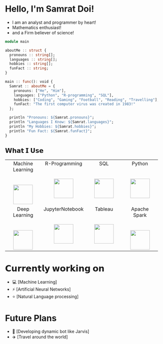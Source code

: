 # Hello, I'm Samrat Doi!

- I am an analyst and programmer by heart!
- Mathematics enthusiast!
-  and a Firm believer of science!

```julia
module main

aboutMe :: struct {
  pronouns :: string[];
  languages :: string[];
  hobbies :: string[];
  funFact :: string;
}

main :: func(): void {
  Samrat :: aboutMe = {
    pronouns: ["He", "Him"],
    languages: ["Python", "R-programming", "SQL"],
    hobbies: ["Coding", "Gaming", "Football", "Reading", "Travelling"],
    funFact: "The first computer virus was created in 1983!"
  };

  println "Pronouns: ${Samrat.pronouns}";
  println "Languages I Know: ${Samrat.languages}";
  println "My Hobbies: ${Samrat.hobbies}";
  println "Fun Fact: ${Samrat.funFact}";
}
```

## 𝗪𝗵𝗮𝘁 𝗜 𝗨𝘀𝗲

<table>
  <tbody>
    <tr valign="top">
      <td width="25%" align="center">
        <span>Machine Learning</span><br><br><br>
        <img height="64px" src="https://nyesteventuretech.com/images/Machine-Learning.jpg">
      </td>
      <td width="25%" align="center">
        <span>R-Programming</span><br><br><br>
        <img height="64px" src="https://www.r-project.org/Rlogo.png">
      </td>
      <td width="25%" align="center">
        <span>SQL</span><br><br><br>
        <img height="64px" src="https://spng.subpng.com/20180802/fh/kisspng-clip-art-microsoft-azure-sql-database-microsoft-sq-skills-5b63119fad8f06.3803801615332192317109.jpg">
      </td>
      <td width="25%" align="center">
        <span>Python</span><br><br><br>
        <img height="64px" src="https://cdn.svgporn.com/logos/python.svg">
      </td>
    </tr>
    <tr valign="top">
      <td width="25%" align="center">
        <span>Deep Learning</span><br><br><br>
        <img height="64px" src="https://i0.wp.com/bdtechtalks.com/wp-content/uploads/2019/01/AI-artificial-intelligence-brain-deep-learning.jpg?resize=1024%2C724&ssl=1">
      </td>
      <td width="25%" align="center">
        <span>JupyterNotebook</span><br><br><br>
        <img height="64px" src="https://upload.wikimedia.org/wikipedia/commons/thumb/3/38/Jupyter_logo.svg/66px-Jupyter_logo.svg.png?20190118024747">
      </td>
      <td width="25%" align="center">
        <span>Tableau</span><br><br><br>
        <img height="64px" src="https://logos-world.net/wp-content/uploads/2021/10/Tableau-Logo.png">
        </td>
      <td width="25%" align="center">
        <span>Apache Spark</span><br><br><br>
        <img height="64px" src="https://upload.wikimedia.org/wikipedia/commons/thumb/f/f3/Apache_Spark_logo.svg/1280px-Apache_Spark_logo.svg.png">
      </td>
    </tr>
  </tbody>
</table>

# 𝗖𝘂𝗿𝗿𝗲𝗻𝘁𝗹𝘆 𝘄𝗼𝗿𝗸𝗶𝗻𝗴 𝗼𝗻

- 💻 [Machine Learning]
- ⚡  [Artificial Neural Networks]
- ⭐ [Natural Language processing]

# Future Plans

- 💬 [Developing dynamic bot like Jarvis]
- ✈️ [Travel around the world]
